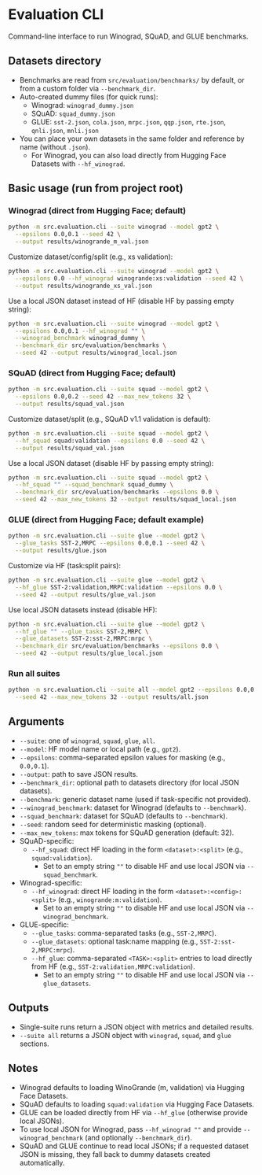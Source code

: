 # Evaluation CLI

Command-line interface to run Winograd, SQuAD, and GLUE benchmarks.

## Datasets directory
- Benchmarks are read from `src/evaluation/benchmarks/` by default, or from a custom folder via `--benchmark_dir`.
- Auto-created dummy files (for quick runs):
  - Winograd: `winograd_dummy.json`
  - SQuAD: `squad_dummy.json`
  - GLUE: `sst-2.json`, `cola.json`, `mrpc.json`, `qqp.json`, `rte.json`, `qnli.json`, `mnli.json`
- You can place your own datasets in the same folder and reference by name (without `.json`).
  - For Winograd, you can also load directly from Hugging Face Datasets with `--hf_winograd`.

## Basic usage (run from project root)

### Winograd (direct from Hugging Face; default)
```bash
python -m src.evaluation.cli --suite winograd --model gpt2 \
  --epsilons 0.0,0.1 --seed 42 \
  --output results/winogrande_m_val.json
```

Customize dataset/config/split (e.g., xs validation):
```bash
python -m src.evaluation.cli --suite winograd --model gpt2 \
  --epsilons 0.0 --hf_winograd winogrande:xs:validation --seed 42 \
  --output results/winogrande_xs_val.json
```

Use a local JSON dataset instead of HF (disable HF by passing empty string):
```bash
python -m src.evaluation.cli --suite winograd --model gpt2 \
  --epsilons 0.0,0.1 --hf_winograd "" \
  --winograd_benchmark winograd_dummy \
  --benchmark_dir src/evaluation/benchmarks \
  --seed 42 --output results/winograd_local.json
```

### SQuAD (direct from Hugging Face; default)
```bash
python -m src.evaluation.cli --suite squad --model gpt2 \
  --epsilons 0.0,0.2 --seed 42 --max_new_tokens 32 \
  --output results/squad_val.json
```

Customize dataset/split (e.g., SQuAD v1.1 validation is default):
```bash
python -m src.evaluation.cli --suite squad --model gpt2 \
  --hf_squad squad:validation --epsilons 0.0 --seed 42 \
  --output results/squad_val.json
```

Use a local JSON dataset (disable HF by passing empty string):
```bash
python -m src.evaluation.cli --suite squad --model gpt2 \
  --hf_squad "" --squad_benchmark squad_dummy \
  --benchmark_dir src/evaluation/benchmarks --epsilons 0.0 \
  --seed 42 --max_new_tokens 32 --output results/squad_local.json
```

### GLUE (direct from Hugging Face; default example)
```bash
python -m src.evaluation.cli --suite glue --model gpt2 \
  --glue_tasks SST-2,MRPC --epsilons 0.0,0.1 --seed 42 \
  --output results/glue.json
```

Customize via HF (task:split pairs):
```bash
python -m src.evaluation.cli --suite glue --model gpt2 \
  --hf_glue SST-2:validation,MRPC:validation --epsilons 0.0 \
  --seed 42 --output results/glue_val.json
```

Use local JSON datasets instead (disable HF):
```bash
python -m src.evaluation.cli --suite glue --model gpt2 \
  --hf_glue "" --glue_tasks SST-2,MRPC \
  --glue_datasets SST-2:sst-2,MRPC:mrpc \
  --benchmark_dir src/evaluation/benchmarks --epsilons 0.0 \
  --seed 42 --output results/glue_local.json
```

### Run all suites
```bash
python -m src.evaluation.cli --suite all --model gpt2 --epsilons 0.0,0.1 \
  --seed 42 --max_new_tokens 32 --output results/all.json
```

## Arguments
- `--suite`: one of `winograd`, `squad`, `glue`, `all`.
- `--model`: HF model name or local path (e.g., `gpt2`).
- `--epsilons`: comma-separated epsilon values for masking (e.g., `0.0,0.1`).
- `--output`: path to save JSON results.
- `--benchmark_dir`: optional path to datasets directory (for local JSON datasets).
- `--benchmark`: generic dataset name (used if task-specific not provided).
- `--winograd_benchmark`: dataset for Winograd (defaults to `--benchmark`).
- `--squad_benchmark`: dataset for SQuAD (defaults to `--benchmark`).
- `--seed`: random seed for deterministic masking (optional).
- `--max_new_tokens`: max tokens for SQuAD generation (default: 32).
- SQuAD-specific:
  - `--hf_squad`: direct HF loading in the form `<dataset>:<split>` (e.g., `squad:validation`).
    - Set to an empty string `""` to disable HF and use local JSON via `--squad_benchmark`.
- Winograd-specific:
  - `--hf_winograd`: direct HF loading in the form `<dataset>:<config>:<split>` (e.g., `winogrande:m:validation`).
    - Set to an empty string `""` to disable HF and use local JSON via `--winograd_benchmark`.
- GLUE-specific:
  - `--glue_tasks`: comma-separated tasks (e.g., `SST-2,MRPC`).
  - `--glue_datasets`: optional task:name mapping (e.g., `SST-2:sst-2,MRPC:mrpc`).
  - `--hf_glue`: comma-separated `<TASK>:<split>` entries to load directly from HF (e.g., `SST-2:validation,MRPC:validation`).
    - Set to an empty string `""` to disable HF and use local JSON via `--glue_datasets`.

## Outputs
- Single-suite runs return a JSON object with metrics and detailed results.
- `--suite all` returns a JSON object with `winograd`, `squad`, and `glue` sections.

## Notes
- Winograd defaults to loading WinoGrande (m, validation) via Hugging Face Datasets.
- SQuAD defaults to loading `squad:validation` via Hugging Face Datasets.
- GLUE can be loaded directly from HF via `--hf_glue` (otherwise provide local JSONs).
- To use local JSON for Winograd, pass `--hf_winograd ""` and provide `--winograd_benchmark` (and optionally `--benchmark_dir`).
- SQuAD and GLUE continue to read local JSONs; if a requested dataset JSON is missing, they fall back to dummy datasets created automatically.
